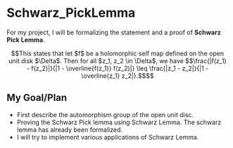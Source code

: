 # Schwarz_PickLemma
For my project, I will be formalizing the statement and a proof of **Schwarz Pick Lemma**. 
```math
This states that let $f$ be a holomorphic self map defined on the open unit disk $\Delta$. Then for all $z_1, z_2 \in \Delta$, we have 

$$\frac{|f(z_1) - f(z_2)|}{|1 - \overline{f(z_1)} f(z_2)|} \leq \frac{|z_1 - z_2|}{|1 - \overline{z_1} z_2|}.$$
```

## My Goal/Plan
- First describe the automorphism group of the open unit disc.
- Proving the Schwarz Pick lemma using Schwarz Lemma. The schwarz lemma has already been formalized.  
- I will try to implement various applications of Schwarz Lemma. 
